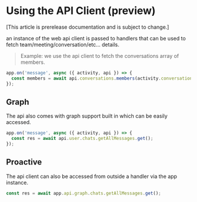 # Using the API Client (preview)

[This article is prerelease documentation and is subject to change.]

an instance of the web api client is passed to handlers that can be used
to fetch team/meeting/conversation/etc... details.

> Example: we use the api client to fetch the conversations array of members.

<!-- langtabs-start -->
```typescript
app.on('message', async ({ activity, api }) => {
  const members = await api.conversations.members(activity.conversation.id).get();
});
```
<!-- langtabs-end -->

## Graph

The api also comes with graph support built in which can be easily accessed.

<!-- langtabs-start -->
```typescript
app.on('message', async ({ activity, api }) => {
  const res = await api.user.chats.getAllMessages.get();
});
```
<!-- langtabs-end -->

## Proactive

The api client can also be accessed from outside a handler via the app instance.

<!-- langtabs-start -->
```typescript
const res = await app.api.graph.chats.getAllMessages.get();
```
<!-- langtabs-end -->